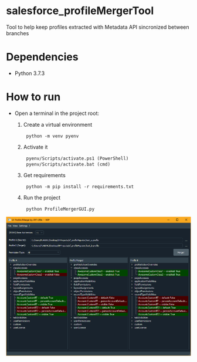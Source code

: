 # salesforce_profileMergerTool
Tool to help keep profiles extracted with Metadata API sincronized between branches

# Dependencies
* Python 3.7.3

# How to run
* Open a terminal in the project root:
    
    1. Create a virtual environment

            python -m venv pyenv

    2. Activate it

            pyenv/Scripts/activate.ps1 (PowerShell)
            pyenv/Scripts/activate.bat (cmd)
    
    3. Get requirements

            python -m pip install -r requirements.txt
    
    4. Run the project
   
            python ProfileMergerGUI.py

![ss1](docs/imgs/show1.png)
